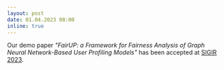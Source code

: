 ```yaml
---
layout: post
date: 01.04.2023 08:00
inline: true
---
```


Our demo paper *"FairUP: a Framework for Fairness Analysis of Graph Neural Network-Based User Profiling Models"* has been accepted at [SIGIR 2023](https://sigir.org/sigir2023/).